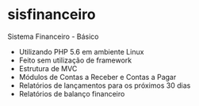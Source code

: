 # sisfinanceiro
Sistema Financeiro - Básico
* Utilizando PHP 5.6 em ambiente Linux
* Feito sem utilização de framework
* Estrutura de MVC
* Módulos de Contas a Receber e Contas a Pagar
* Relatórios de lançamentos para os próximos 30 dias
* Relatórios de balanço financeiro
